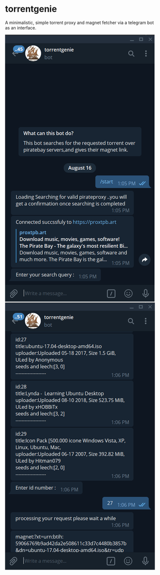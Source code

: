 # torrentgenie
A minimalistic, simple torrent proxy and magnet fetcher via a telegram bot as an interface.


![Screenshot1](screenshots/1.png)
![Screenshot2](screenshots/2.png)
